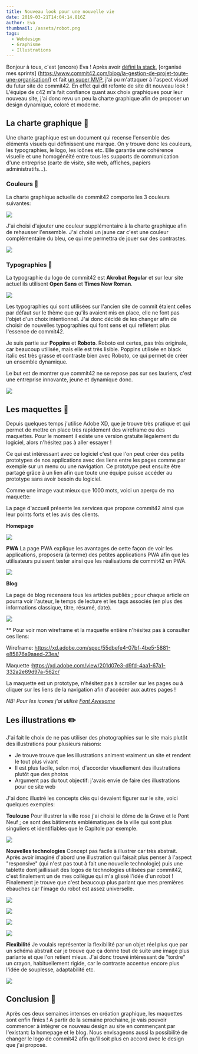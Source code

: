 ```yaml
---
title: Nouveau look pour une nouvelle vie
date: 2019-03-21T14:04:14.816Z
author: Eva
thumbnail: /assets/robot.png
tags:
  - Webdesign
  - Graphisme
  - Illustrations
---
```

Bonjour à tous, c'est (encore) Eva ! Après avoir [défini la stack](https://www.commit42.com/blog/un-nouveau-site-pour-une-nouvelle-annee/), [organisé mes sprints] (https://www.commit42.com/blog/la-gestion-de-projet-toute-une-organisation/) et fait [un super MVP](https://www.commit42.com/blog/le-mvp-est-la/), j'ai pu m'attaquer à l'aspect visuel du futur site de commit42.
En effet qui dit refonte de site dit nouveau look ! L'équipe de c42 m'a fait confiance quant aux choix graphiques pour leur nouveau site, j'ai donc revu un peu la charte graphique afin de proposer un design dynamique, coloré et moderne.

## La charte graphique :book:

Une charte graphique est un document qui recense l'ensemble des éléments visuels qui définissent une marque. On y trouve donc les couleurs, les typographies, le logo, les icônes etc. 
Elle garantie une cohérence visuelle et une homogénéité entre tous les supports de communication d'une entreprise (carte de visite, site web, affiches, papiers administratifs...).

### Couleurs :art:

La charte graphique actuelle de commit42 comporte les 3 couleurs suivantes:

**![](https://lh4.googleusercontent.com/6jNwzrrZpnowu3xQNjqiaNT-f_m4LV8aDT04s5Hjhz9aPGkpW76l9og2z5_OIcD-om1SPoTTFMG4tu5EHwWR2exTXZSNYDZdZkzheFQw5-HRR4RySXUQ-mfdAb3y4VmVPxFxinZP)**

J'ai choisi d'ajouter une couleur supplémentaire à la charte graphique afin de rehausser l'ensemble. J'ai choisi un jaune car c'est une couleur complémentaire du bleu, ce qui me permettra de jouer sur des contrastes.

![](https://lh3.googleusercontent.com/xtcP6dofOv8tlLZGYbQD2KHDbSac2iFPTG5wUeGnlK4SAVab8mEmzuDdKBx7cNFUwvNJXXzr9-wVHEjnJS_eQVoj4vMdsQZhoB_JVB06ujkn9yB4hsPuUnuZZCYfs6Hx3E-b-NzN)


### Typographies  :page_with_curl:

La typographie du logo de commit42 est **Akrobat Regular** et sur leur site actuel ils utilisent **Open Sans** et **Times New Roman**. 

![](https://lh4.googleusercontent.com/ElPptZWD9_ugQibcNsgMll9jcK9XGNQ6yo9UCPbq8H4yggtU__DIAjEPkqlaO-MXUaFXf7JqF4jCGHUoryHVmWCKm6tlPnnGrUF1NY03rU_uZZBS7iiVfqqfWeJoDzcgVuOKy8CL)

Les typographies qui sont utilisées sur l'ancien site de commit étaient celles par défaut sur le thème que qu'ils avaient mis en place, elle ne font pas l'objet d'un choix intentionnel. J'ai donc décidé de les changer afin de choisir de nouvelles typographies qui font sens et qui reflètent plus l'essence de commit42.

Je suis partie sur **Poppins** et **Roboto**. 
Roboto est certes, pas très originale, car beaucoup utilisée, mais elle est très lisible. Poppins utilisée en black italic est très grasse et contraste bien avec Roboto, ce qui permet de créer un ensemble dynamique.

Le but est de montrer que commit42 ne se repose pas sur ses lauriers, c'est une entreprise innovante, jeune et dynamique donc.

![](https://lh5.googleusercontent.com/pGJDMcd-pcoBwSs4GNR8oixhcxBLUGhutLjdumH7hbEuNXs_757YG3E068vVm3u3ZzmmmqrSZTQzUMDkI734uzbLikLF4DPh3ctf2fMTeK8L3CtaiqC76oxxf6li7EjxPphwkDiT)


## Les maquettes   :triangular_ruler:

Depuis quelques temps j'utilise Adobe XD, que je trouve très pratique et qui permet de mettre en place très rapidement des wireframe ou des maquettes. Pour le moment il existe une version gratuite légalement du logiciel, alors n'hésitez pas à aller essayer !

Ce qui est intéressant avec ce logiciel c'est que l'on peut créer des petits prototypes de nos applications avec des liens entre les pages comme par exemple sur un menu ou une navigation. Ce prototype peut ensuite être partagé grâce à un lien afin que toute une équipe puisse accéder au prototype sans avoir besoin du logiciel.

Comme une image vaut mieux que 1000 mots, voici un aperçu de ma maquette: 


La page d'accueil présente les services que propose commit42 ainsi que leur points forts et les avis des clients.

**Homepage**

**![](https://lh4.googleusercontent.com/FpwwM-QmTFFsSn9alGaX8kf13xixWeQvzIqbZFxEjCV6u09Wr2xGQtJss6yEFiz7wCwm02lPNToDL2d4V24qv5eTvzmrPbaQz82_V6f0ZUwhfHY18iIuEtDhMWTjHs6d29cfAUSG)**

**PWA**
La page PWA explique les avantages de cette façon de voir les applications, proposera (à terme) des petites applications PWA afin que les utilisateurs puissent tester ainsi que les réalisations de commit42 en PWA.

**![](https://lh5.googleusercontent.com/Hyub2NNV-C_AznbU7t1ZUBIiDFfYeJq9JVU2c4ommkOpCUaP4npIG-Fwo5En9mq2gl3f6gJJHyULui9NjiazaZV1Ls7NvDuZNZRmN-uP32Y7VzBmFDCNq7inRvxrBXx6Exo8Wim4)**

**Blog**

La page de blog recensera tous les articles publiés ; pour chaque article on pourra voir l'auteur, le temps de lecture et les tags associés (en plus des informations classique, titre, résumé, date).

**![](https://lh4.googleusercontent.com/bgK3Yhpytycc6Sck9ldPX_3LNw6kWfnEH-qIYRvG3epjOA4rFIDzPzWSDSVL8GcInYYfeOq3AV6d49AqryJZOK0mzz3o_3gtyjFF7G3vvmvmnoOFvkXK5DxFhOI6GS06PgRt_mGO)**
                   
**
Pour voir mon wireframe et la maquette entière n'hésitez pas à consulter ces liens:

Wireframe: https://xd.adobe.com/spec/55dbefe4-07bf-4be5-5881-e85876a9aaed-23ea/

Maquette :https://xd.adobe.com/view/201d07e3-d9fd-4aa1-67a1-332a2e69d97a-562c/

La maquette est un prototype, n'hésitez pas à scroller sur les pages ou à cliquer sur les liens de la navigation afin d'accéder aux autres pages !

*NB: Pour les icones j'ai utilisé [Font Awesome](https://fontawesome.com/)*

## Les illustrations  :pencil2:

J'ai fait le choix de ne pas utiliser des photographies sur le site mais plutôt des illustrations pour plusieurs raisons:

- Je trouve trouve que les illustrations animent vraiment un site et rendent le tout plus vivant
- Il est plus facile, selon moi, d'accorder visuellement des illustrations plutôt que des photos 
- Argument pas du tout objectif: j'avais envie de faire des illustrations pour ce site web

J'ai donc illustré les concepts clés qui devaient figurer sur le site, voici quelques exemples:

**Toulouse**
Pour illustrer la ville rose j'ai choisi le dôme de la Grave et le Pont Neuf ; ce sont des bâtiments emblématiques de la ville qui sont plus singuliers et identifiables que le Capitole par exemple.

**![](https://lh6.googleusercontent.com/oQurBZxjCu4hai9VHCIMW9wQSlZBTJj1P9Cr8CksL1499FD10OrerwszKlvLvWDdWHu-Ma2R-sXoHbgxc_uOnm5_w0_VV56_P1MqIhVRu7e4JsZePDJueO7-8E6IRPxs4R8PWPSz)**

**Nouvelles technologies**
Concept pas facile à illustrer car très abstrait. Après avoir imaginé d'abord une illustration qui faisait plus penser à l'aspect "responsive" (qui n'est pas tout à fait une nouvelle technologie) puis une tablette dont jaillissait des logos de technologies utilisées par commit42, c'est finalement un de mes collègue qui m'a glissé l'idée d'un robot ! Finalement je trouve que c'est beaucoup plus parlant que mes premières ébauches car l'image du robot est assez universelle. 

**![](https://lh4.googleusercontent.com/WIRSMzNjL5zBr-6gb7Gu43SZxGEouU4uEnJzJ5qmc8VKeZ1jQBsCOutn1o9mS_O6Fb6xRtnALTECLH6lVRGM71aLGytHkcAgCzCpCuYOZMJoTzWWc_TJVq1TRu8qpzkEUV6heMJX)**

**![](https://lh3.googleusercontent.com/9oMgQipC7K0qR-HnSLCKLwHuF2K99JypJARw9wM3Z6xvbPRGgf80Iffm_P6rBZC3Xc2D1uHyUcSQ6yJ9XmnnCYsmF8C27rTUjlVe195kQVNG9SzhzgWbjWh0QiJAYKvJth1sFv3b)**

**![](https://lh5.googleusercontent.com/OLyqwyNIm4QeW8S7tEyBl1flcHcI2Nuyf3MuuIP_791XL7l6ZvCCkJAdsOh5BgoheleFYvfbRFwEri9xibQM1wgs8MbGBOOm86pkhkn6QhY1ha9IDPWpEueqtCKrUtaMHh9VdSqT)**

![](https://lh5.googleusercontent.com/P5l-OjJDPquTp-60DoxhhmVlYUwoSdxnT5cJaYd-sYEt61vzPF4VIvUt0Hg9YLb3ps12ItW5RxoYgryBMB9R6O05d9Ddnasgu1yAU_f3SjcTIdTB6kiFQn0kR9Jh5PGD8jsEFzq4)

**Flexibilité**
Je voulais représenter la flexibilité par un objet réel plus que par un schéma abstrait car je trouve que ça donne tout de suite une image plus parlante et que l'on retient mieux. J'ai donc trouvé intéressant de "tordre" un crayon, habituellement rigide, car le contraste accentue encore plus l'idée de souplesse, adaptabilité etc.

**![](https://lh4.googleusercontent.com/7nXrNDjKBdOClvo1ZyjqihSQLJC3s5rYJABU-PwsnmWgbIfysIPoIKoD_Q4WS3yNiUFQY76R-UTg-WWBkaOVV4Yp-jNqegKPn3ypidbiTqInKlws1xjhN9qHFKc5zmN5a_PUmQZu)**
## Conclusion :clap:

Après ces deux semaines intenses en création graphique, les maquettes sont enfin finies ! A partir de la semaine prochaine, je vais pouvoir commencer à intégrer ce nouveau design au site en commençant par l'existant: la homepage et le blog.
Nous envisageons aussi la possibilité de changer le logo de commit42 afin qu'il soit plus en accord avec le design que j'ai proposé.
